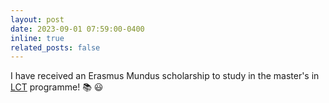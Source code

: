 ```yaml
---
layout: post
date: 2023-09-01 07:59:00-0400
inline: true
related_posts: false
---
```

I have received an Erasmus Mundus scholarship to study in the master\'s in [LCT](https://lct-master.org/) programme! :books: :smiley: